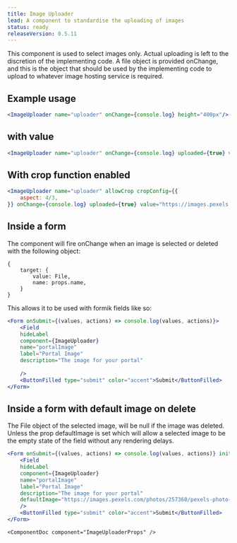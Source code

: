 ```yaml
---
title: Image Uploader
lead: A component to standardise the uploading of images
status: ready
releaseVersion: 0.5.11
---
```


This component is used to select images only. Actual uploading is left to the discretion of the implementing code. A file object is provided onChange, and this is the object that should be used by the implementing code to upload to whatever image hosting service is required. 

## Example usage

```.jsx
<ImageUploader name="uploader" onChange={console.log} height="400px"/>
```


## with value

```.jsx
<ImageUploader name="uploader" onChange={console.log} uploaded={true} value="https://images.pexels.com/photos/257360/pexels-photo-257360.jpeg?h=400" height="400px"/>
```

## With crop function enabled

```.jsx
<ImageUploader name="uploader" allowCrop cropConfig={{
    aspect: 4/3,
}} onChange={console.log} uploaded={true} value="https://images.pexels.com/photos/257360/pexels-photo-257360.jpeg?h=400" height="400px"/>
```


## Inside a form

The component will fire onChange when an image is selected or deleted with the following object:
```
{
    target: {
        value: File,
        name: props.name,
    }
}
```
This allows it to be used with formik fields like so: 

```.jsx
<Form onSubmit={(values, actions) => console.log(values, actions)}>
    <Field
    hideLabel
    component={ImageUploader}
    name="portalImage"
    label="Portal Image"
    description="The image for your portal"
   
    />
    <ButtonFilled type="submit" color="accent">Submit</ButtonFilled>
</Form>
```

## Inside a form with default image on delete

The File object of the selected image, will be null if the image was deleted. Unless the prop defaultImage is set which will allow a selected image to be the empty state of the field without any rendering delays.


```.jsx
<Form onSubmit={(values, actions) => console.log(values, actions)} initialValues={{portalImage: "https://images.pexels.com/photos/257361/pexels-photo-257361.jpeg?h=400"}}>
    <Field
    hideLabel
    component={ImageUploader}
    name="portalImage"
    label="Portal Image"
    description="The image for your portal"
    defaultImage="https://images.pexels.com/photos/257360/pexels-photo-257360.jpeg?h=400"
    />
    <ButtonFilled type="submit" color="accent">Submit</ButtonFilled>
</Form>
```
 
```!jsx
<ComponentDoc component="ImageUploaderProps" />
```
